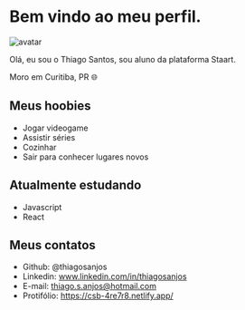 # Bem vindo ao meu perfil.

![avatar](https://user-images.githubusercontent.com/114689844/193109915-608884cf-95fb-4d05-affc-d9cf9ff77d12.jpg)

Olá, eu sou o Thiago Santos, sou aluno da plataforma Staart.

Moro em Curitiba, PR 🌐
## Meus hoobies

- Jogar videogame
- Assistir séries
- Cozinhar
- Sair para conhecer lugares novos

## Atualmente estudando

- Javascript
- React

## Meus contatos

- Github: @thiagosanjos
- Linkedin: www.linkedin.com/in/thiagosanjos
- E-mail: thiago.s.anjos@hotmail.com
- Protifólio: https://csb-4re7r8.netlify.app/
